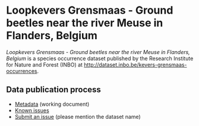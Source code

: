 # Loopkevers Grensmaas - Ground beetles near the river Meuse in Flanders, Belgium

*Loopkevers Grensmaas - Ground beetles near the river Meuse in Flanders, Belgium* is a species occurrence dataset published by the Research Institute for Nature and Forest (INBO) at http://dataset.inbo.be/kevers-grensmaas-occurrences.

## Data publication process

* [Metadata](metadata.md) (working document)
* [Known issues](https://github.com/inbo/data-publication/labels/kevers-grensmaas-occurrences)
* [Submit an issue](https://github.com/inbo/data-publication/issues/new) (please mention the dataset name)
